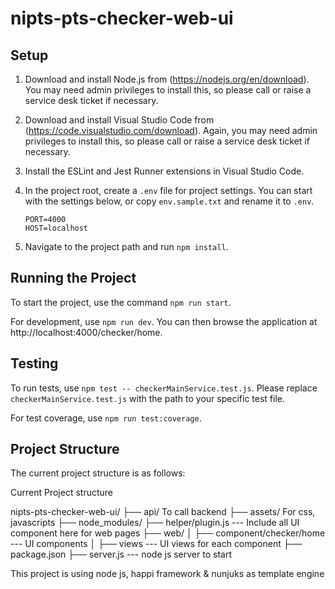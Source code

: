 # nipts-pts-checker-web-ui

## Setup

1. Download and install Node.js from (https://nodejs.org/en/download). You may need admin privileges to install this, so please call or raise a service desk ticket if necessary.

2. Download and install Visual Studio Code from (https://code.visualstudio.com/download). Again, you may need admin privileges to install this, so please call or raise a service desk ticket if necessary.

3. Install the ESLint and Jest Runner extensions in Visual Studio Code.

4. In the project root, create a `.env` file for project settings. You can start with the settings below, or copy `env.sample.txt` and rename it to `.env`.

    ```
    PORT=4000
    HOST=localhost
    ```

5. Navigate to the project path and run `npm install`.

## Running the Project

To start the project, use the command `npm run start`.

For development, use `npm run dev`. You can then browse the application at http://localhost:4000/checker/home.

## Testing

To run tests, use `npm test -- checkerMainService.test.js`. Please replace `checkerMainService.test.js` with the path to your specific test file.

For test coverage, use `npm run test:coverage`.

## Project Structure

The current project structure is as follows:


Current Project structure

nipts-pts-checker-web-ui/
├── api/ To call backend
├── assets/ For css, javascripts
├── node_modules/
├── helper/plugin.js --- Include all UI component here for web pages
├── web/
│ ├── component/checker/home --- UI components
│ ├── views --- UI views for each component
├── package.json
├── server.js --- node js server to start

This project is using node js, happi framework & nunjuks as template engine
